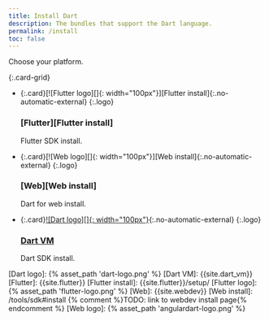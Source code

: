 ```yaml
---
title: Install Dart
description: The bundles that support the Dart language.
permalink: /install
toc: false
---
```


Choose your platform.

{:.card-grid}
- {:.card}[![Flutter logo][]{: width="100px"}][Flutter install]{:.no-automatic-external}
  {:.logo}

  ### [Flutter][Flutter install]

  Flutter SDK install.

- {:.card}[![Web logo][]{: width="100px"}][Web install]{:.no-automatic-external}
  {:.logo}

  ### [Web][Web install]

  Dart for web install.

- {:.card}[![Dart logo][]{: width="100px"}][Dart install]{:.no-automatic-external}
  {:.logo}

  ### [Dart VM][Dart install]

  Dart SDK install.

[Dart install]: /tools/sdk#install
[Dart logo]: {% asset_path 'dart-logo.png' %}
[Dart VM]: {{site.dart_vm}}
[Flutter]: {{site.flutter}}
[Flutter install]: {{site.flutter}}/setup/
[Flutter logo]: {% asset_path 'flutter-logo.png' %}
[Web]: {{site.webdev}}
[Web install]: /tools/sdk#install {% comment %}TODO: link to webdev install page{% endcomment %}
[Web logo]: {% asset_path 'angulardart-logo.png' %}
